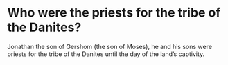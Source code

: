 # Who were the priests for the tribe of the Danites?

Jonathan the son of Gershom (the son of Moses), he and his sons were priests for the tribe of the Danites until the day of the land’s captivity.
